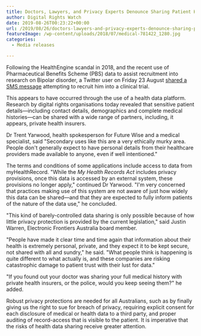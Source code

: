```yaml
---
title: Doctors, Lawyers, and Privacy Experts Denounce Sharing Patient Health Data for Secondary Use
author: Digital Rights Watch
date: 2019-08-26T00:23:22+00:00
url: /2019/08/26/doctors-lawyers-and-privacy-experts-denounce-sharing-patient-health-data-for-secondary-use/
featureImage: /wp-content/uploads/2018/07/medical-781422_1280.jpg
categories:
  - Media releases

---
```

Following the HealthEngine scandal in 2018, and the recent use of Pharmaceutical Benefits Scheme (PBS) data to assist recruitment into research on Bipolar disorder, a Twitter user on Friday 23 August [shared a SMS message][1] attempting to recruit him into a clinical trial.

This appears to have occurred through the use of a health data platform. Research by digital rights organisations today revealed that sensitive patient details—including contact details, demographics and complete medical histories—can be shared with a wide range of partners, including, it appears, private health insurers.

Dr Trent Yarwood, health spokesperson for Future Wise and a medical specialist, said "Secondary uses like this are a very ethically murky area. People don't generally expect to have personal details from their healthcare providers made available to anyone, even if well intentioned."

The terms and conditions of some applications include access to data from myHealthRecord. "While the _My Health Records Act_ includes privacy provisions, once this data is accessed by an external system, these provisions no longer apply," continued Dr Yarwood. "I'm very concerned that practices making use of this system are not aware of just how widely this data can be shared—and that they are expected to fully inform patients of the nature of the data use," he concluded.

"This kind of barely-controlled data sharing is only possible because of how little privacy protection is provided by the current legislation," said Justin Warren, Electronic Frontiers Australia board member.

"People have made it clear time and time again that information about their health is extremely personal, private, and they expect it to be kept secure, not shared with all and sundry," he said. "What people think is happening is quite different to what actually is, and these companies are risking catastrophic damage to patient trust with their lust for data."

"If you found out your doctor was sharing your full medical history with private health insurers, or the police, would you keep seeing them?" he added.

Robust privacy protections are needed for all Australians, such as by finally giving us the right to sue for breach of privacy, requiring explicit consent for each disclosure of medical or health data to a third party, and proper auditing of record-access that is visible to the patient. It is imperative that the risks of health data sharing receive greater attention.

 [1]: https://twitter.com/iPilko/status/1164733620281434112
